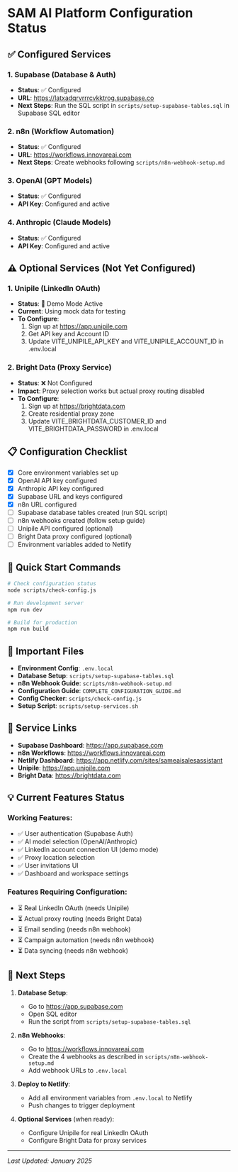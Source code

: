 # SAM AI Platform Configuration Status

## ✅ Configured Services

### 1. Supabase (Database & Auth)
- **Status**: ✅ Configured
- **URL**: https://latxadqrvrrrcvkktrog.supabase.co
- **Next Steps**: Run the SQL script in `scripts/setup-supabase-tables.sql` in Supabase SQL editor

### 2. n8n (Workflow Automation)
- **Status**: ✅ Configured
- **URL**: https://workflows.innovareai.com
- **Next Steps**: Create webhooks following `scripts/n8n-webhook-setup.md`

### 3. OpenAI (GPT Models)
- **Status**: ✅ Configured
- **API Key**: Configured and active

### 4. Anthropic (Claude Models)
- **Status**: ✅ Configured
- **API Key**: Configured and active

## ⚠️ Optional Services (Not Yet Configured)

### 1. Unipile (LinkedIn OAuth)
- **Status**: 🔄 Demo Mode Active
- **Current**: Using mock data for testing
- **To Configure**:
  1. Sign up at https://app.unipile.com
  2. Get API key and Account ID
  3. Update VITE_UNIPILE_API_KEY and VITE_UNIPILE_ACCOUNT_ID in .env.local

### 2. Bright Data (Proxy Service)
- **Status**: ❌ Not Configured
- **Impact**: Proxy selection works but actual proxy routing disabled
- **To Configure**:
  1. Sign up at https://brightdata.com
  2. Create residential proxy zone
  3. Update VITE_BRIGHTDATA_CUSTOMER_ID and VITE_BRIGHTDATA_PASSWORD in .env.local

## 📋 Configuration Checklist

- [x] Core environment variables set up
- [x] OpenAI API key configured
- [x] Anthropic API key configured
- [x] Supabase URL and keys configured
- [x] n8n URL configured
- [ ] Supabase database tables created (run SQL script)
- [ ] n8n webhooks created (follow setup guide)
- [ ] Unipile API configured (optional)
- [ ] Bright Data proxy configured (optional)
- [ ] Environment variables added to Netlify

## 🚀 Quick Start Commands

```bash
# Check configuration status
node scripts/check-config.js

# Run development server
npm run dev

# Build for production
npm run build
```

## 📝 Important Files

- **Environment Config**: `.env.local`
- **Database Setup**: `scripts/setup-supabase-tables.sql`
- **n8n Webhook Guide**: `scripts/n8n-webhook-setup.md`
- **Configuration Guide**: `COMPLETE_CONFIGURATION_GUIDE.md`
- **Config Checker**: `scripts/check-config.js`
- **Setup Script**: `scripts/setup-services.sh`

## 🔗 Service Links

- **Supabase Dashboard**: https://app.supabase.com
- **n8n Workflows**: https://workflows.innovareai.com
- **Netlify Dashboard**: https://app.netlify.com/sites/sameaisalesassistant
- **Unipile**: https://app.unipile.com
- **Bright Data**: https://brightdata.com

## 💡 Current Features Status

### Working Features:
- ✅ User authentication (Supabase Auth)
- ✅ AI model selection (OpenAI/Anthropic)
- ✅ LinkedIn account connection UI (demo mode)
- ✅ Proxy location selection
- ✅ User invitations UI
- ✅ Dashboard and workspace settings

### Features Requiring Configuration:
- ⏳ Real LinkedIn OAuth (needs Unipile)
- ⏳ Actual proxy routing (needs Bright Data)
- ⏳ Email sending (needs n8n webhook)
- ⏳ Campaign automation (needs n8n webhook)
- ⏳ Data syncing (needs n8n webhook)

## 📌 Next Steps

1. **Database Setup**:
   - Go to https://app.supabase.com
   - Open SQL editor
   - Run the script from `scripts/setup-supabase-tables.sql`

2. **n8n Webhooks**:
   - Go to https://workflows.innovareai.com
   - Create the 4 webhooks as described in `scripts/n8n-webhook-setup.md`
   - Add webhook URLs to `.env.local`

3. **Deploy to Netlify**:
   - Add all environment variables from `.env.local` to Netlify
   - Push changes to trigger deployment

4. **Optional Services** (when ready):
   - Configure Unipile for real LinkedIn OAuth
   - Configure Bright Data for proxy services

---

*Last Updated: January 2025*